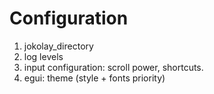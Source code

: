 # Configuration
1. jokolay_directory
2. log levels
3. input configuration: scroll power, shortcuts.
4. egui: theme (style + fonts priority)






